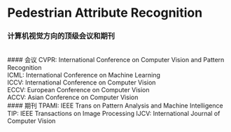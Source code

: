 # Pedestrian Attribute Recognition

### 计算机视觉方向的顶级会议和期刊
</br>
#### 会议
CVPR: International Conference on Computer Vision and Pattern Recognition</br>
ICML: International Conference on Machine Learning</br>
ICCV: International Conference on Computer Vision</br>
ECCV: European Conference on Computer Vision</br>
ACCV: Asian Conference on Computer Vision</br>
#### 期刊
TPAMI: IEEE Trans on Pattern Analysis and Machine Intelligence
TIP: IEEE Transactions on Image Processing
IJCV: International Journal of Computer Vision
